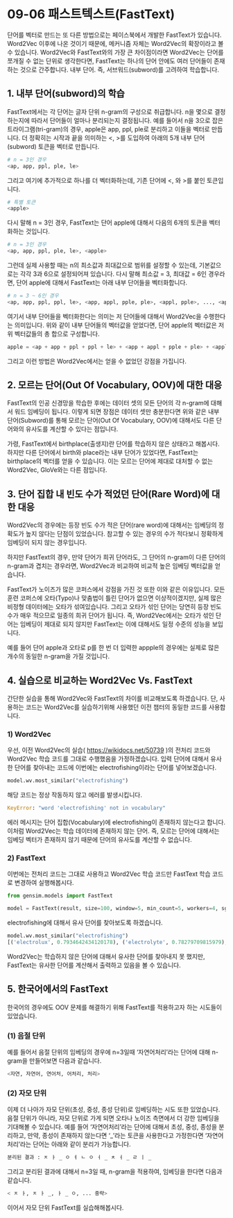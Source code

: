# 09-06 패스트텍스트(FastText)

단어를 벡터로 만드는 또 다른 방법으로는 페이스북에서 개발한 FastText가 있습니다. Word2Vec 이후에 나온 것이기 때문에, 메커니즘 자체는 Word2Vec의 확장이라고 볼 수 있습니다. Word2Vec와 FastText와의 가장 큰 차이점이라면 Word2Vec는 단어를 쪼개질 수 없는 단위로 생각한다면, FastText는 하나의 단어 안에도 여러 단어들이 존재하는 것으로 간주합니다. 내부 단어. 즉, 서브워드(subword)를 고려하여 학습합니다.

## 1. 내부 단어(subword)의 학습

FastText에서는 각 단어는 글자 단위 n-gram의 구성으로 취급합니다. n을 몇으로 결정하는지에 따라서 단어들이 얼마나 분리되는지 결정됩니다. 예를 들어서 n을 3으로 잡은 트라이그램(tri-gram)의 경우, apple은 app, ppl, ple로 분리하고 이들을 벡터로 만듭니다. 더 정확히는 시작과 끝을 의미하는 <, >를 도입하여 아래의 5개 내부 단어(subword) 토큰을 벡터로 만듭니다.

```python
# n = 3인 경우
<ap, app, ppl, ple, le> 
```

그리고 여기에 추가적으로 하나를 더 벡터화하는데, 기존 단어에 <, 와 >를 붙인 토큰입니다.

```python
# 특별 토큰
<apple>
```

다시 말해 n = 3인 경우, FastText는 단어 apple에 대해서 다음의 6개의 토큰을 벡터화하는 것입니다.

```python
# n = 3인 경우
<ap, app, ppl, ple, le>, <apple>
```

그런데 실제 사용할 때는 n의 최소값과 최대값으로 범위를 설정할 수 있는데, 기본값으로는 각각 3과 6으로 설정되어져 있습니다. 다시 말해 최소값 = 3, 최대값 = 6인 경우라면, 단어 apple에 대해서 FastText는 아래 내부 단어들을 벡터화합니다.

```python
# n = 3 ~ 6인 경우
<ap, app, ppl, ppl, le>, <app, appl, pple, ple>, <appl, pple>, ..., <apple>
```

여기서 내부 단어들을 벡터화한다는 의미는 저 단어들에 대해서 Word2Vec을 수행한다는 의미입니다. 위와 같이 내부 단어들의 벡터값을 얻었다면, 단어 apple의 벡터값은 저 위 벡터값들의 총 합으로 구성합니다.

```python
apple = <ap + app + ppl + ppl + le> + <app + appl + pple + ple> + <appl + pple> + , ..., +<apple>
```

그리고 이런 방법은 Word2Vec에서는 얻을 수 없었던 강점을 가집니다.

## 2. 모르는 단어(Out Of Vocabulary, OOV)에 대한 대응

FastText의 인공 신경망을 학습한 후에는 데이터 셋의 모든 단어의 각 n-gram에 대해서 워드 임베딩이 됩니다. 이렇게 되면 장점은 데이터 셋만 충분한다면 위와 같은 내부 단어(Subword)를 통해 모르는 단어(Out Of Vocabulary, OOV)에 대해서도 다른 단어와의 유사도를 계산할 수 있다는 점입니다.

가령, FastText에서 birthplace(출생지)란 단어를 학습하지 않은 상태라고 해봅시다. 하지만 다른 단어에서 birth와 place라는 내부 단어가 있었다면, FastText는 birthplace의 벡터를 얻을 수 있습니다. 이는 모르는 단어에 제대로 대처할 수 없는 Word2Vec, GloVe와는 다른 점입니다.

## 3. 단어 집합 내 빈도 수가 적었던 단어(Rare Word)에 대한 대응

Word2Vec의 경우에는 등장 빈도 수가 적은 단어(rare word)에 대해서는 임베딩의 정확도가 높지 않다는 단점이 있었습니다. 참고할 수 있는 경우의 수가 적다보니 정확하게 임베딩이 되지 않는 경우입니다.

하지만 FastText의 경우, 만약 단어가 희귀 단어라도, 그 단어의 n-gram이 다른 단어의 n-gram과 겹치는 경우라면, Word2Vec과 비교하여 비교적 높은 임베딩 벡터값을 얻습니다.

FastText가 노이즈가 많은 코퍼스에서 강점을 가진 것 또한 이와 같은 이유입니다. 모든 훈련 코퍼스에 오타(Typo)나 맞춤법이 틀린 단어가 없으면 이상적이겠지만, 실제 많은 비정형 데이터에는 오타가 섞여있습니다. 그리고 오타가 섞인 단어는 당연히 등장 빈도수가 매우 적으므로 일종의 희귀 단어가 됩니다. 즉, Word2Vec에서는 오타가 섞인 단어는 임베딩이 제대로 되지 않지만 FastText는 이에 대해서도 일정 수준의 성능을 보입니다.

예를 들어 단어 apple과 오타로 p를 한 번 더 입력한 appple의 경우에는 실제로 많은 개수의 동일한 n-gram을 가질 것입니다.

## 4. 실습으로 비교하는 Word2Vec Vs. FastText

간단한 실습을 통해 Word2Vec와 FastText의 차이를 비교해보도록 하겠습니다. 단, 사용하는 코드는 Word2Vec를 실습하기위해 사용했던 이전 챕터의 동일한 코드를 사용합니다.

### 1) Word2Vec

우선, 이전 Word2Vec의 실습( https://wikidocs.net/50739 )의 전처리 코드와 Word2Vec 학습 코드를 그대로 수행했음을 가정하겠습니다. 입력 단어에 대해서 유사한 단어를 찾아내는 코드에 이번에는 electrofishing이라는 단어를 넣어보겠습니다.

```python
model.wv.most_similar("electrofishing")
```

해당 코드는 정상 작동하지 않고 에러를 발생시킵니다.

```python
KeyError: "word 'electrofishing' not in vocabulary"
```

에러 메시지는 단어 집합(Vocabulary)에 electrofishing이 존재하지 않는다고 합니다. 이처럼 Word2Vec는 학습 데이터에 존재하지 않는 단어. 즉, 모르는 단어에 대해서는 임베딩 벡터가 존재하지 않기 때문에 단어의 유사도를 계산할 수 없습니다.

### 2) FastText

이번에는 전처리 코드는 그대로 사용하고 Word2Vec 학습 코드만 FastText 학습 코드로 변경하여 실행해봅시다.

```python
from gensim.models import FastText

model = FastText(result, size=100, window=5, min_count=5, workers=4, sg=1)
```

electrofishing에 대해서 유사 단어를 찾아보도록 하겠습니다.

```python
model.wv.most_similar("electrofishing")
[('electrolux', 0.7934642434120178), ('electrolyte', 0.78279709815979), ('electro', 0.779127836227417), ('electric', 0.7753111720085144), ('airbus', 0.7648627758026123), ('fukushima', 0.7612422704696655), ('electrochemical', 0.7611693143844604), ('gastric', 0.7483425140380859), ('electroshock', 0.7477173805236816), ('overfishing', 0.7435552477836609)]
```

Word2Vec는 학습하지 않은 단어에 대해서 유사한 단어를 찾아내지 못 했지만, FastText는 유사한 단어를 계산해서 출력하고 있음을 볼 수 있습니다.

## 5. 한국어에서의 FastText

한국어의 경우에도 OOV 문제를 해결하기 위해 FastText를 적용하고자 하는 시도들이 있었습니다.

### (1) 음절 단위

예를 들어서 음절 단위의 임베딩의 경우에 n=3일때 ‘자연어처리’라는 단어에 대해 n-gram을 만들어보면 다음과 같습니다.

```python
<자연, 자연어, 연어처, 어처리, 처리>
```

### (2) 자모 단위

이제 더 나아가 자모 단위(초성, 중성, 종성 단위)로 임베딩하는 시도 또한 있었습니다. 음절 단위가 아니라, 자모 단위로 가게 되면 오타나 노이즈 측면에서 더 강한 임베딩을 기대해볼 수 있습니다. 예를 들어 ‘자연어처리’라는 단어에 대해서 초성, 중성, 종성을 분리하고, 만약, 종성이 존재하지 않는다면 ‘_’라는 토큰을 사용한다고 가정한다면 ‘자연어처리’라는 단어는 아래와 같이 분리가 가능합니다.

```python
분리된 결과 : ㅈ ㅏ _ ㅇ ㅕ ㄴ ㅇ ㅓ _ ㅊ ㅓ _ ㄹ ㅣ _
```

그리고 분리된 결과에 대해서 n=3일 때, n-gram을 적용하여, 임베딩을 한다면 다음과 같습니다.

```python
< ㅈ ㅏ, ㅈ ㅏ _, ㅏ _ ㅇ, ... 중략>
```

이어서 자모 단위 FastText를 실습해해봅시다.